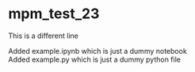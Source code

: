 # mpm_test_23

This is a different line

Added example.ipynb which is just a dummy notebook  
Added example.py which is just a dummy python file 
